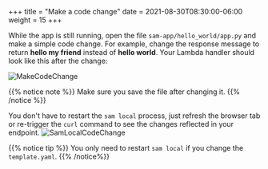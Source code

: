 +++
title = "Make a code change"
date = 2021-08-30T08:30:00-06:00
weight = 15
+++

While the app is still running, open the file `sam-app/hello_world/app.py` and make a simple code change. For example, change the response message to return **hello my friend** instead of **hello world**. Your Lambda handler should look like this after the change:

![MakeCodeChange](/images/python/local/cloud9_ide_code_change.png)

{{% notice note %}}
Make sure you save the file after changing it.
{{% /notice %}}

You don't have to restart the `sam local` process, just refresh the browser tab or re-trigger the `curl` command to see the changes reflected in your endpoint.
![SamLocalCodeChange](/images/python/local/cloud9_ide_browser_change.png)

{{% notice tip %}}
You only need to restart `sam local` if you change the `template.yaml`.
{{% /notice%}}
